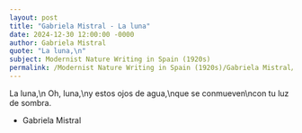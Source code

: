 ```yaml
---
layout: post
title: "Gabriela Mistral - La luna"
date: 2024-12-30 12:00:00 -0000
author: Gabriela Mistral
quote: "La luna,\n"
subject: Modernist Nature Writing in Spain (1920s)
permalink: /Modernist Nature Writing in Spain (1920s)/Gabriela Mistral/Gabriela Mistral - La luna
---
```


La luna,\n
Oh, luna,\ny estos ojos de agua,\nque se conmueven\ncon tu luz de sombra.

- Gabriela Mistral
